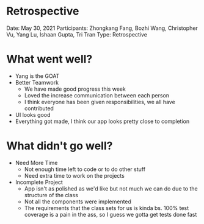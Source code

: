# Retrospective

Date: May 30, 2021
Participants: Zhongkang Fang, Bozhi Wang, Christopher Vu, Yang Lu, Ishaan Gupta, Tri Tran
Type: Retrospective

# What went well?

- Yang is the GOAT
- Better Teamwork
    - We have made good progress this week
    - Loved the increase communication between each person
    - I think everyone has been given responsibilities, we all have contributed
- UI looks good
- Everything got made, I think our app looks pretty close to completion

# What didn't go well?

- Need More Time
    - Not enough time left to code or to do other stuff
    - Need extra time to work on the projects
- Incomplete Project
    - App isn't as polished as we'd like but not much we can do due to the structure of the class
    - Not all the components were implemented
    - The requirements that the class sets for us is kinda bs. 100% test coverage is a pain in the ass, so I guess we gotta get tests done fast